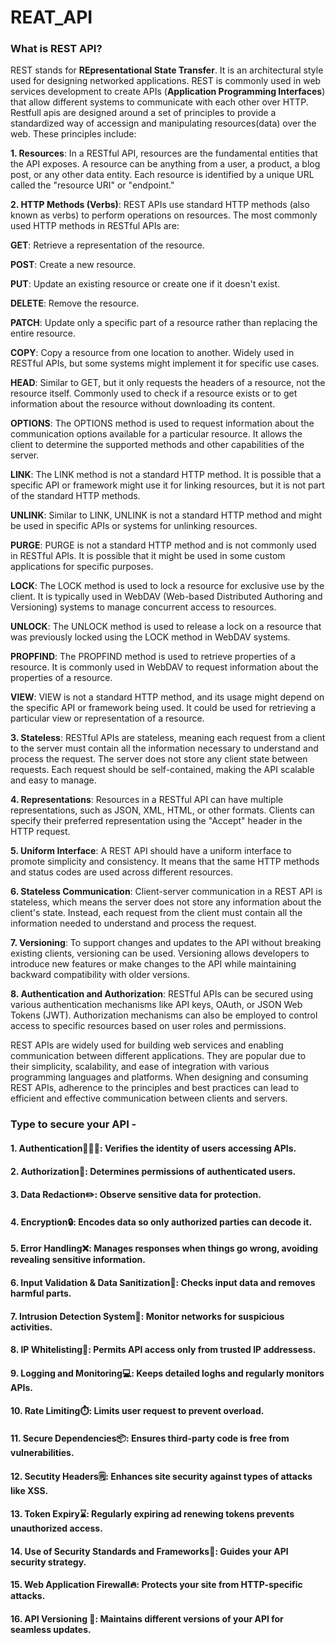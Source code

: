 # __REAT_API__

### What is REST API?
REST stands for __REpresentational State Transfer__. It is an architectural style used for designing networked applications. REST is commonly used in web services development to create APIs (__Application Programming Interfaces__) that allow different systems to communicate with each other over HTTP. Restfull apis are designed around a set of principles to provide a standardized way of accessign and manipulating resources(data) over the web. These principles include:

__1. Resources__: In a RESTful API, resources are the fundamental entities that the API exposes. A resource can be anything from a user, a product, a blog post, or any other data entity. Each resource is identified by a unique URL called the "resource URI" or "endpoint."

<!-- 1. Statelessness: Each request from a client to a server should contain all the information necessary to understand and process the request.  -->

__2. HTTP Methods (Verbs)__: REST APIs use standard HTTP methods (also known as verbs) to perform operations on resources. The most commonly used HTTP methods in RESTful APIs are:

__GET__: Retrieve a representation of the resource.

__POST__: Create a new resource.

__PUT__: Update an existing resource or create one if it doesn't exist.

__DELETE__: Remove the resource.

__PATCH__: Update only a specific part of a resource rather than replacing the entire resource.

__COPY__: Copy a resource from one location to another. Widely used in RESTful APIs, but some systems might implement it for specific use cases.

__HEAD__: Similar to GET, but it only requests the headers of a resource, not the resource itself. Commonly used to check if a resource exists or to get information about the resource without downloading its content.

__OPTIONS__: The OPTIONS method is used to request information about the communication options available for a particular resource. It allows the client to determine the supported methods and other capabilities of the server.

__LINK__: The LINK method is not a standard HTTP method. It is possible that a specific API or framework might use it for linking resources, but it is not part of the standard HTTP methods.

__UNLINK__: Similar to LINK, UNLINK is not a standard HTTP method and might be used in specific APIs or systems for unlinking resources.

__PURGE__: PURGE is not a standard HTTP method and is not commonly used in RESTful APIs. It is possible that it might be used in some custom applications for specific purposes.

__LOCK__: The LOCK method is used to lock a resource for exclusive use by the client. It is typically used in WebDAV (Web-based Distributed Authoring and Versioning) systems to manage concurrent access to resources.

__UNLOCK__: The UNLOCK method is used to release a lock on a resource that was previously locked using the LOCK method in WebDAV systems.

__PROPFIND__: The PROPFIND method is used to retrieve properties of a resource. It is commonly used in WebDAV to request information about the properties of a resource.

__VIEW__: VIEW is not a standard HTTP method, and its usage might depend on the specific API or framework being used. It could be used for retrieving a particular view or representation of a resource.


__3. Stateless__: RESTful APIs are stateless, meaning each request from a client to the server must contain all the information necessary to understand and process the request. The server does not store any client state between requests. Each request should be self-contained, making the API scalable and easy to manage.

__4. Representations__: Resources in a RESTful API can have multiple representations, such as JSON, XML, HTML, or other formats. Clients can specify their preferred representation using the "Accept" header in the HTTP request.

__5. Uniform Interface__: A REST API should have a uniform interface to promote simplicity and consistency. It means that the same HTTP methods and status codes are used across different resources.

__6. Stateless Communication__: Client-server communication in a REST API is stateless, which means the server does not store any information about the client's state. Instead, each request from the client must contain all the information needed to understand and process the request.

__7. Versioning__: To support changes and updates to the API without breaking existing clients, versioning can be used. Versioning allows developers to introduce new features or make changes to the API while maintaining backward compatibility with older versions.

__8. Authentication and Authorization__: RESTful APIs can be secured using various authentication mechanisms like API keys, OAuth, or JSON Web Tokens (JWT). Authorization mechanisms can also be employed to control access to specific resources based on user roles and permissions.

REST APIs are widely used for building web services and enabling communication between different applications. They are popular due to their simplicity, scalability, and ease of integration with various programming languages and platforms. When designing and consuming REST APIs, adherence to the principles and best practices can lead to efficient and effective communication between clients and servers.


### Type to secure your API -
#### 1. __Authentication🕵🏻‍♀️__: Verifies the identity of users accessing APIs.
#### 2. __Authorization🚦__: Determines permissions of authenticated users.
#### 3. __Data Redaction✏️__: Observe sensitive data for protection.
#### 4. __Encryption🔒__: Encodes data so only authorized parties can decode it.
#### 5. __Error Handling❌__: Manages responses when things go wrong, avoiding revealing sensitive information.
#### 6. __Input Validation & Data Sanitization🧹__: Checks input data and removes harmful parts.
#### 7. __Intrusion Detection System👀__: Monitor networks for suspicious activities.
#### 8. __IP Whitelisting📝__: Permits API access only from trusted IP addressess.
#### 9. __Logging and Monitoring💻__: Keeps detailed loghs and regularly monitors APIs.
#### 10. __Rate Limiting⏱️__: Limits user request to prevent overload.
#### 11. __Secure Dependencies📦__: Ensures third-party code is free from vulnerabilities.
#### 12. __Secutity Headers🗒️__: Enhances site security against types of attacks like XSS.
#### 13. __Token Expiry⌛__: Regularly expiring ad renewing tokens prevents unauthorized access.
#### 14. __Use of Security Standards and Frameworks📕__: Guides your API security strategy.
#### 15. __Web Application Firewall🔥__:  Protects your site from HTTP-specific attacks.
#### 16. __API Versioning 🔁__: Maintains different versions of your API for seamless updates.

